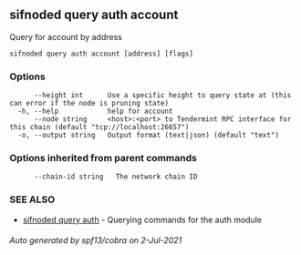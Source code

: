 ## sifnoded query auth account

Query for account by address

```
sifnoded query auth account [address] [flags]
```

### Options

```
      --height int      Use a specific height to query state at (this can error if the node is pruning state)
  -h, --help            help for account
      --node string     <host>:<port> to Tendermint RPC interface for this chain (default "tcp://localhost:26657")
  -o, --output string   Output format (text|json) (default "text")
```

### Options inherited from parent commands

```
      --chain-id string   The network chain ID
```

### SEE ALSO

* [sifnoded query auth](sifnoded_query_auth.md)	 - Querying commands for the auth module

###### Auto generated by spf13/cobra on 2-Jul-2021
